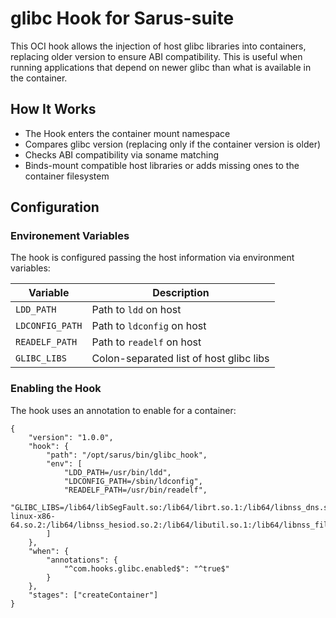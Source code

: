 # glibc Hook for Sarus-suite

This OCI hook allows the injection of host glibc libraries into containers, replacing older version to ensure ABI compatibility. This is useful when running applications that depend on newer glibc than what is available in the container.

## How It Works

* The Hook enters the container mount namespace
* Compares glibc version (replacing only if the container version is older)
* Checks ABI compatibility via soname matching
* Binds-mount compatible host libraries or adds missing ones to the container filesystem

## Configuration

### Environement Variables

The hook is configured passing the host information via environment variables:

| Variable        | Description                             |
|-----------------|-----------------------------------------|
| `LDD_PATH`      | Path to `ldd` on host                   |
| `LDCONFIG_PATH` | Path to `ldconfig` on host              |
| `READELF_PATH`  | Path to `readelf` on host               |
| `GLIBC_LIBS`    | Colon-separated list of host glibc libs |

### Enabling the Hook

The hook uses an annotation to enable for a container:

~~~
{
    "version": "1.0.0",
    "hook": {
        "path": "/opt/sarus/bin/glibc_hook",
        "env": [
            "LDD_PATH=/usr/bin/ldd",
            "LDCONFIG_PATH=/sbin/ldconfig",
            "READELF_PATH=/usr/bin/readelf",
            "GLIBC_LIBS=/lib64/libSegFault.so:/lib64/librt.so.1:/lib64/libnss_dns.so.2:/lib64/libanl.so.1:/lib64/libresolv.so.2:/lib64/libnsl.so.1:/lib64/libBrokenLocale.so.1:/lib64/ld-linux-x86-64.so.2:/lib64/libnss_hesiod.so.2:/lib64/libutil.so.1:/lib64/libnss_files.so.2:/lib64/libnss_compat.so.2:/lib64/libnss_db.so.2:/lib64/libm.so.6:/lib64/libcrypt.so.1:/lib64/libc.so.6:/lib64/libpthread.so.0:/lib64/libdl.so.2:/lib64/libmvec.so.1:/lib64/libc.so.6:/lib64/libthread_db.so.1"
        ]
    },
    "when": {
        "annotations": {
            "^com.hooks.glibc.enabled$": "^true$"
        }
    },
    "stages": ["createContainer"]
}
~~~

